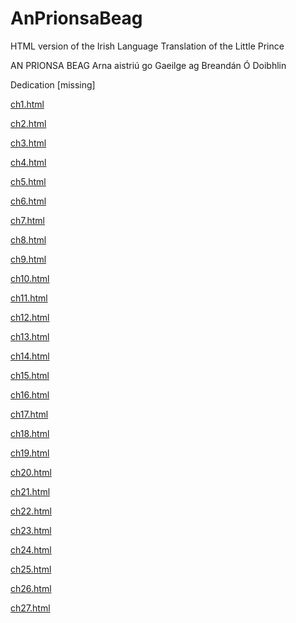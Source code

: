 # AnPrionsaBeag
HTML version of the Irish Language Translation of the Little Prince

AN PRIONSA BEAG
Arna aistriú go Gaeilge ag Breandán Ó Doibhlin

Dedication [missing]

[ch1.html](/ch1.html)

[ch2.html](/ch2.html)

[ch3.html](/ch3.html)

[ch4.html](/ch4.html)

[ch5.html](/ch5.html)

[ch6.html](/ch6.html)

[ch7.html](/ch7.html)

[ch8.html](/ch8.html)

[ch9.html](/ch9.html)

[ch10.html](/ch10.html)

[ch11.html](/ch11.html)

[ch12.html](/ch12.html)

[ch13.html](/ch13.html)

[ch14.html](/ch14.html)

[ch15.html](/ch15.html)

[ch16.html](/ch16.html)

[ch17.html](/ch17.html)

[ch18.html](/ch18.html)

[ch19.html](/ch19.html)

[ch20.html](/ch20.html)

[ch21.html](/ch21.html)

[ch22.html](/ch22.html)

[ch23.html](/ch23.html)

[ch24.html](/ch24.html)


[ch25.html](/ch25.html)

[ch26.html](/ch26.html)

[ch27.html](/ch27.html)
